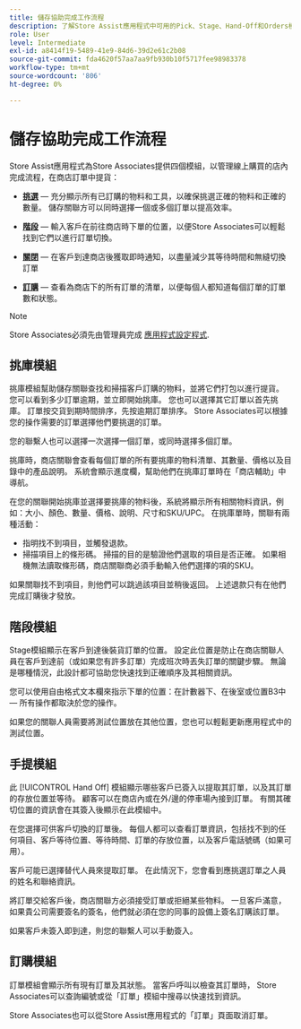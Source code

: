 ```yaml
---
title: 儲存協助完成工作流程
description: 了解Store Assist應用程式中可用的Pick、Stage、Hand-Off和Orders模組。 這些模組可啟用BOPIS訂單的端到端儲存履行工作流。 Store Associates使用這些模組來管理和向客戶交付儲存裝貨訂單。
role: User
level: Intermediate
exl-id: a8414f19-5489-41e9-84d6-39d2e61c2b08
source-git-commit: fda4620f57aa7aa9fb930b10f5717fee98983378
workflow-type: tm+mt
source-wordcount: '806'
ht-degree: 0%

---
```


# 儲存協助完成工作流程

Store Assist應用程式為Store Associates提供四個模組，以管理線上購買的店內完成流程，在商店訂單中提貨：

- **[挑選](#pick-module)** — 充分顯示所有已訂購的物料和工具，以確保挑選正確的物料和正確的數量。 儲存關聯方可以同時選擇一個或多個訂單以提高效率。

- **[階段](#stage-module)** — 輸入客戶在前往商店時下單的位置，以便Store Associates可以輕鬆找到它們以進行訂單切換。

- **[關閉](#hand-off-module)** — 在客戶到達商店後獲取即時通知，以盡量減少其等待時間和無縫切換訂單

- **[訂購](#orders-module)** — 查看為商店下的所有訂單的清單，以便每個人都知道每個訂單的訂單數和狀態。

>[!NOTE]
>
>Store Associates必須先由管理員完成 [應用程式設定程式](app-setup.md).

## 挑庫模組

挑庫模組幫助儲存關聯查找和掃描客戶訂購的物料，並將它們打包以進行提貨。 您可以看到多少訂單逾期，並立即開始挑庫。 您也可以選擇其它訂單以首先挑庫。 訂單按交貨到期時間排序，先按逾期訂單排序。 Store Associates可以根據您的操作需要的訂單選擇他們要挑選的訂單。

您的聯繫人也可以選擇一次選擇一個訂單，或同時選擇多個訂單。

挑庫時，商店關聯會查看每個訂單的所有要挑庫的物料清單、其數量、價格以及目錄中的產品說明。 系統會顯示進度欄，幫助他們在挑庫訂單時在「商店輔助」中導航。

在您的關聯開始挑庫並選擇要挑庫的物料後，系統將顯示所有相關物料資訊，例如：大小、顏色、數量、價格、說明、尺寸和SKU/UPC。 在挑庫單時，關聯有兩種活動：

- 指明找不到項目，並觸發退款。
- 掃描項目上的條形碼。 掃描的目的是驗證他們選取的項目是否正確。 如果相機無法讀取條形碼，商店關聯商必須手動輸入他們選擇的項的SKU。

如果關聯找不到項目，則他們可以跳過該項目並稍後返回。  上述退款只有在他們完成訂購後才發放。

## 階段模組

Stage模組顯示在客戶到達後裝貨訂單的位置。 設定此位置是防止在商店關聯人員在客戶到達前（或如果您有許多訂單）完成班次時丟失訂單的關鍵步驟。 無論是哪種情況，此設計都可協助您快速找到正確順序及其相關資訊。

您可以使用自由格式文本欄來指示下單的位置：在計數器下、在後室或位置B3中 — 所有操作都取決於您的操作。

如果您的關聯人員需要將測試位置放在其他位置，您也可以輕鬆更新應用程式中的測試位置。

## 手提模組

此 [!UICONTROL Hand Off] 模組顯示哪些客戶已簽入以提取其訂單，以及其訂單的存放位置並等待。 顧客可以在商店內或在外/邊的停車場內接到訂單。 有關其確切位置的資訊會在其簽入後顯示在此模組中。

在您選擇可供客戶切換的訂單後。 每個人都可以查看訂單資訊，包括找不到的任何項目、客戶等待位置、等待時間、訂單的存放位置，以及客戶電話號碼（如果可用）。

客戶可能已選擇替代人員來提取訂單。 在此情況下，您會看到應挑選訂單之人員的姓名和聯絡資訊。

將訂單交給客戶後，商店關聯方必須接受訂單或拒絕某些物料。 一旦客戶滿意，如果貴公司需要簽名的簽名，他們就必須在您的同事的設備上簽名訂購該訂單。

如果客戶未簽入即到達，則您的聯繫人可以手動簽入。

## 訂購模組

訂單模組會顯示所有現有訂單及其狀態。 當客戶呼叫以檢查其訂單時， Store Associates可以查詢編號或從「訂單」模組中搜尋以快速找到資訊。

Store Associates也可以從Store Assist應用程式的「訂單」頁面取消訂單。

